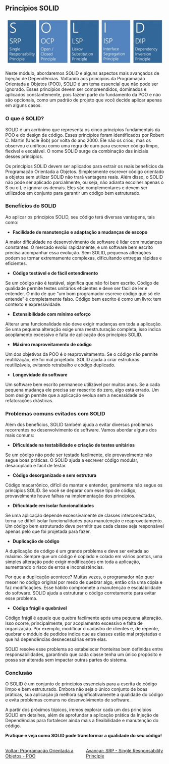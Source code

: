 ## Princípios SOLID
![](img/2-solid.JPG)

Neste módulo, abordaremos SOLID e alguns aspectos mais avançados de Injeção de Dependências. Voltando aos princípios da Programação Orientada a Objetos (POO), SOLID é um tema essencial que não pode ser ignorado. Esses princípios devem ser compreendidos, dominados e aplicados constantemente, pois fazem parte do fundamento da POO e não são opcionais, como um padrão de projeto que você decide aplicar apenas em alguns casos.

### O que é SOLID?

SOLID é um acrônimo que representa os cinco princípios fundamentais da POO e do design de código. Esses princípios foram identificados por Robert C. Martin (Uncle Bob) por volta do ano 2000. Ele não os criou, mas os observou e unificou como uma regra de ouro para escrever código limpo, flexível e escalável. O nome SOLID surge da combinação das iniciais desses princípios.

Os princípios SOLID devem ser aplicados para extrair os reais benefícios da Programação Orientada a Objetos. Simplesmente escrever código orientado a objetos sem utilizar SOLID não trará vantagens reais. Além disso, o SOLID não pode ser aplicado parcialmente, ou seja, não adianta escolher apenas o S ou o L e ignorar os demais. Eles são complementares e devem ser utilizados em conjunto para garantir um código bem estruturado.

### Benefícios do SOLID

Ao aplicar os princípios SOLID, seu código terá diversas vantagens, tais como:

- **Facilidade de manutenção e adaptação a mudanças de escopo**

A maior dificuldade no desenvolvimento de software é lidar com mudanças constantes. O mercado evolui rapidamente, e um software bem escrito precisa acompanhar essa evolução. Sem SOLID, pequenas alterações podem se tornar extremamente complexas, dificultando entregas rápidas e eficientes.

- **Código testável e de fácil entendimento**

Se um código não é testável, significa que não foi bem escrito. Código de qualidade permite testes unitários eficientes e deve ser fácil de ler e entender. O mito de que “um bom programador escreve código que só ele entende” é completamente falso. Código bem escrito é como um livro: tem contexto e expressividade.

- **Extensibilidade com mínimo esforço**

Alterar uma funcionalidade não deve exigir mudanças em toda a aplicação. Se uma pequena alteração exige uma reestruturação completa, isso indica acoplamento excessivo e falta de aplicação dos princípios SOLID.

- **Máximo reaproveitamento de código**

Um dos objetivos da POO é o reaproveitamento. Se o código não permite reutilização, ele foi mal projetado. SOLID ajuda a criar estruturas reutilizáveis, evitando retrabalho e código duplicado.

- **Longevidade do software**

Um software bem escrito permanece utilizável por muitos anos. Se a cada pequena mudança ele precisa ser reescrito do zero, algo está errado. Um bom design permite que a aplicação evolua sem a necessidade de refatorações drásticas.

### Problemas comuns evitados com SOLID

Além dos benefícios, SOLID também ajuda a evitar diversos problemas recorrentes no desenvolvimento de software. Vamos abordar alguns dos mais comuns:

- **Dificuldade na testabilidade e criação de testes unitários**

Se um código não pode ser testado facilmente, ele provavelmente não segue boas práticas. O SOLID ajuda a escrever código modular, desacoplado e fácil de testar.

- **Código desorganizado e sem estrutura**

Código macarrônico, difícil de manter e entender, geralmente não segue os princípios SOLID. Se você se deparar com esse tipo de código, provavelmente houve falhas na implementação dos princípios.

- **Dificuldade em isolar funcionalidades**

Se uma aplicação depende excessivamente de classes interconectadas, torna-se difícil isolar funcionalidades para manutenção e reaproveitamento. Um código bem estruturado deve permitir que cada classe seja responsável apenas pelo que foi projetada para fazer.

- **Duplicação de código**

A duplicação de código é um grande problema e deve ser evitada ao máximo. Sempre que um código é copiado e colado em vários pontos, uma simples alteração pode exigir modificações em toda a aplicação, aumentando o risco de erros e inconsistências.

Por que a duplicação acontece? Muitas vezes, o programador não quer mexer no código original por medo de quebrar algo, então cria uma cópia e faz modificações. Esse hábito compromete a manutenção e escalabilidade do software. SOLID ajuda a estruturar o código corretamente para evitar esse problema.

- **Código frágil e quebrável**

Código frágil é aquele que quebra facilmente após uma pequena alteração. Isso ocorre, principalmente, por acoplamento excessivo e falta de organização. Por exemplo, modificar o cadastro de clientes e, de repente, quebrar o módulo de pedidos indica que as classes estão mal projetadas e que há dependências desnecessárias entre elas.

SOLID resolve esse problema ao estabelecer fronteiras bem definidas entre responsabilidades, garantindo que cada classe tenha um único propósito e possa ser alterada sem impactar outras partes do sistema.

### Conclusão

O SOLID é um conjunto de princípios essenciais para a escrita de código limpo e bem estruturado. Embora não seja o único conjunto de boas práticas, sua aplicação já melhora significativamente a qualidade do código e evita problemas comuns no desenvolvimento de software.

A partir dos próximos tópicos, iremos explorar cada um dos princípios SOLID em detalhes, além de aprofundar a aplicação prática da Injeção de Dependências para fortalecer ainda mais a flexibilidade e manutenção do código.

**Pratique e veja como SOLID pode transformar a qualidade do seu código!**

<br/>
<div style="display: flex; justify-content: space-between;">  
   <a href="poo.md">Voltar: Programação Orientada a Objetos - POO</a><br />
   <a href="solid-srp.md">Avançar: SRP - Single Responsability Principle</a><br />  
</div>